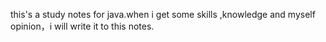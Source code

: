 this's a study notes for java.when i get some skills ,knowledge and myself opinion，i will write it to this notes.
